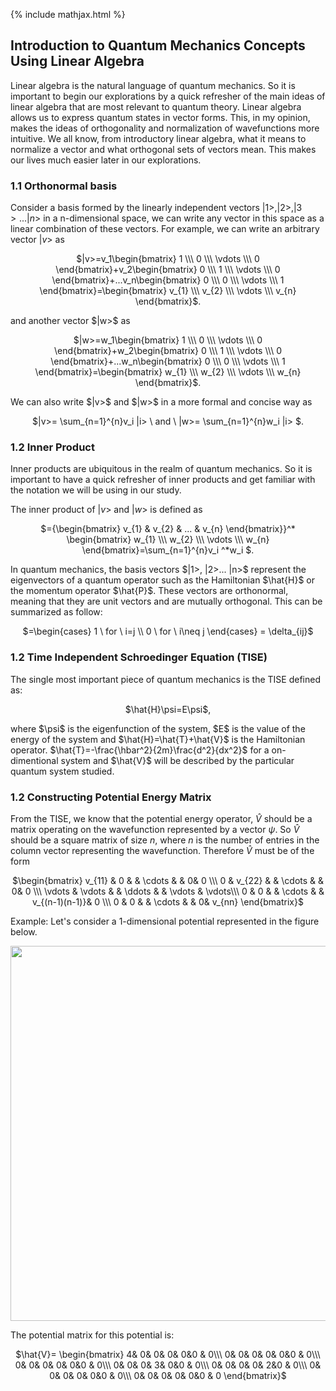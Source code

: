 {% include mathjax.html %}


## Introduction to Quantum Mechanics Concepts Using Linear Algebra
Linear algebra is the natural language of quantum mechanics. So it is important to begin our explorations by a quick refresher of the main ideas of linear algebra that are most relevant to quantum theory.
Linear algebra allows us to express quantum states in vector forms. This, in my opinion, makes the ideas of orthogonality and normalization of wavefunctions more intuitive. We all know, from introductory linear algebra, what it means to normalize a vector and what orthogonal sets of vectors mean. This makes our lives much easier later in our explorations.

### 1.1 Orthonormal basis
Consider a basis formed by the linearly independent vectors $|1>, |2>, |3>...|n>$ in a n-dimensional space, we can write any vector in this space as a linear combination of these vectors.
For example, we can write an arbitrary vector $|v>$ as 

<p align="center"> $|v>=v_1\begin{bmatrix} 1 \\\ 0 \\\ \vdots \\\ 0 \end{bmatrix}+v_2\begin{bmatrix} 0 \\\ 1 \\\ \vdots \\\ 0 \end{bmatrix}+...v_n\begin{bmatrix} 0 \\\ 0 \\\ \vdots \\\ 1 \end{bmatrix}=\begin{bmatrix} v_{1} \\\ v_{2} \\\ \vdots \\\ v_{n} \end{bmatrix}$. </p>
and another vector $|w>$ as

<p align="center"> $|w>=w_1\begin{bmatrix} 1 \\\ 0 \\\ \vdots \\\ 0 \end{bmatrix}+w_2\begin{bmatrix} 0 \\\ 1 \\\ \vdots \\\ 0 \end{bmatrix}+...w_n\begin{bmatrix} 0 \\\ 0 \\\ \vdots \\\ 1 \end{bmatrix}=\begin{bmatrix} w_{1} \\\ w_{2} \\\ \vdots \\\ w_{n} \end{bmatrix}$. </p>
We can also write $|v>$ and $|w>$ in a more formal and concise way as
 <p align="center">$|v>= \sum_{n=1}^{n}v_i |i> \ and \ |w>= \sum_{n=1}^{n}w_i |i> $. </p>

### 1.2 Inner Product
Inner products are ubiquitous in the realm of quantum mechanics. So it is important to have a quick refresher of inner products and get familiar with the notation we will be using in our study.

The inner product of $|v>$ and $|w>$ is defined as
<p align="center"> $<v,w>={\begin{bmatrix} v_{1} & v_{2} & ... & v_{n} \end{bmatrix}}^* \begin{bmatrix} w_{1} \\\ w_{2} \\\ \vdots \\\ w_{n} \end{bmatrix}=\sum_{n=1}^{n}v_i ^*w_i $.</p>
In quantum mechanics, the basis vectors $|1>, |2>... |n>$ represent the eigenvectors of a quantum operator such as the Hamiltonian $\hat{H}$ or the momentum operator $\hat{P}$. These vectors are orthonormal, meaning that they are unit vectors and are mutually orthogonal. This can be summarized as follow:
<p align="center"> $<i,j>=\begin{cases} 1 \ for \ i=j \\ 0 \ for \ i\neq j \end{cases} = \delta_{ij}$ </p>

### 1.2 Time Independent Schroedinger Equation (TISE)
The single most important piece of quantum mechanics is the TISE defined as:

<p align="center"> $\hat{H}\psi=E\psi$, </p>
where $\psi$ is the eigenfunction of the system, $E$ is the value of the energy of the system and $\hat{H}=\hat{T}+\hat{V}$ is the Hamiltonian operator. $\hat{T}=-\frac{\hbar^2}{2m}\frac{d^2}{dx^2}$ for a on-dimentional system and $\hat{V}$ will be described by the particular quantum system studied.

### 1.2 Constructing Potential Energy Matrix
From the TISE, we know that the potential energy operator, $\hat{V}$ should be a matrix operating on the wavefunction represented by a vector $\psi$. So $\hat{V}$ should be a square matrix of size $n$, where $n$ is the number of entries in the column vector representing the wavefunction. Therefore $\hat{V}$ must be of the form

<p align="center"> $\begin{bmatrix}
 v_{11} & 0 & & \cdots & & 0&  0 \\\
 0 & v_{22} & & \cdots & & 0&  0 \\\
 \vdots &  \vdots &  & \ddots & & \vdots & \vdots\\\
 0 & 0 & & \cdots & & v_{(n-1)(n-1)}&  0 \\\
0 & 0 & & \cdots & & 0&  v_{nn}
\end{bmatrix}$ </p>

Example:
Let's consider a 1-dimensional potential represented in the figure below. 
<p align="center"> <img src="https://user-images.githubusercontent.com/35305574/35784820-b0dd9018-09e9-11e8-8597-b341a167d9eb.jpg" width="600"> </p>

The potential matrix for this potential is:
<p align="center"> $\hat{V}= \begin{bmatrix}
4& 0& 0& 0& 0&0 & 0\\\
0& 0& 0& 0& 0&0 & 0\\\
0& 0& 0& 0& 0&0 & 0\\\
0& 0& 0& 3& 0&0 & 0\\\
0& 0& 0& 0& 2&0 & 0\\\
0& 0& 0& 0& 0&0 & 0\\\
0& 0& 0& 0& 0&0 & 0
\end{bmatrix}$ </p>

